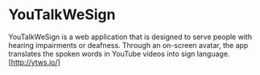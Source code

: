 # YouTalkWeSign

YouTalkWeSign is a web application that is designed to serve people with hearing impairments or deafness. Through an on-screen avatar, the app translates the spoken words in YouTube videos into sign language. [http://ytws.io/]
